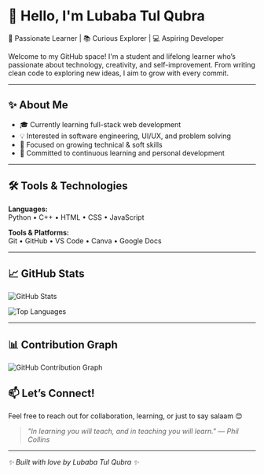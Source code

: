 # 👋 Hello, I'm Lubaba Tul Qubra

🌸 Passionate Learner | 📚 Curious Explorer | 💻 Aspiring Developer

Welcome to my GitHub space! I'm a student and lifelong learner who’s passionate about technology, creativity, and self-improvement. From writing clean code to exploring new ideas, I aim to grow with every commit.

---

## ✨ About Me

- 🎓 Currently learning full-stack web development
- 💡 Interested in software engineering, UI/UX, and problem solving
- 🧠 Focused on growing technical & soft skills
- 🌱 Committed to continuous learning and personal development

---

## 🛠️ Tools & Technologies

**Languages:**  
Python • C++ • HTML • CSS • JavaScript

**Tools & Platforms:**  
Git • GitHub • VS Code • Canva • Google Docs

---

## 📈 GitHub Stats

![GitHub Stats](https://github-readme-stats.vercel.app/api?username=Lubaba-123&show_icons=true&theme=rose_pine&hide=prs&count_private=true)

![Top Languages](https://github-readme-stats.vercel.app/api/top-langs/?username=Lubaba-123&layout=compact&theme=rose_pine)

---

## 📊 Contribution Graph

![GitHub Contribution Graph](https://github-readme-activity-graph.vercel.app/graph?username=Lubaba-123&theme=rose_pine)


## 📫 Let’s Connect!

Feel free to reach out for collaboration, learning, or just to say salaam 😊  
> _"In learning you will teach, and in teaching you will learn." — Phil Collins_

---

_✨ Built with love by Lubaba Tul Qubra ✨_
